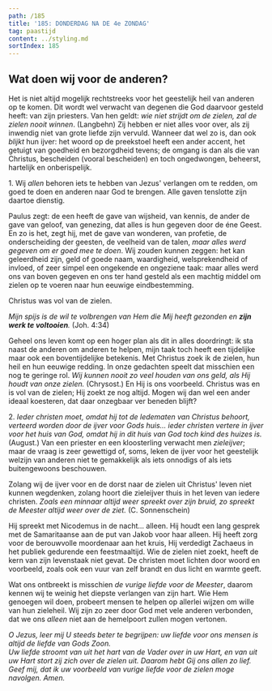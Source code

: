```yaml
---
path: /185
title: '185: DONDERDAG NA DE 4e ZONDAG'
tag: paastijd
content: ../styling.md
sortIndex: 185
---
```


## Wat doen wij voor de anderen?

Het is niet altijd mogelijk rechtstreeks voor het geestelijk heil van anderen op te komen. Dit wordt wel verwacht van degenen die God daarvoor gesteld heeft: van zijn priesters. Van hen geldt: _wie niet strijdt om de zielen, zal de zielen nooit winnen_. (Langbehn) Zij hebben er niet alles voor over, als zij inwendig niet van grote liefde zijn vervuld. Wanneer dat wel zo is, dan ook _blijkt_ hun ijver: het woord op de preekstoel heeft een ander accent, het getuigt van goedheid en bezorgdheid tevens; de omgang is dan als die van Christus, bescheiden (vooral bescheiden) en toch ongedwongen, beheerst, hartelijk en onberispelijk.

1\. Wij _allen_ behoren iets te hebben van Jezus' verlangen om te redden, om goed te doen en anderen naar God te brengen. Alle gaven tenslotte zijn daartoe dienstig.

Paulus zegt: de een heeft de gave van wijsheid, van kennis, de ander de gave van geloof, van genezing, dat alles is hun gegeven door de éne Geest. En zo is het, zegt hij, met de gave van wonderen, van profetie, de onderscheiding der geesten, de veelheid van de talen, _maar alles werd gegeven om er goed mee te doen_. Wij zouden kunnen zeggen: het kan geleerdheid zijn, geld of goede naam, waardigheid, welsprekendheid of invloed, of zeer simpel een ongekende en ongeziene taak: maar alles werd ons van boven gegeven en ons ter hand gesteld als een machtig middel om zielen op te voeren naar hun eeuwige eindbestemming.

Christus was vol van de zielen.

_Mijn spijs is de wil te volbrengen van Hem die Mij heeft gezonden en __zijn werk te voltooien__._ (Joh. 4:34)

Geheel ons leven komt op een hoger plan als dit
in alles doordringt: ik sta naast de anderen om anderen te helpen, mijn taak toch heeft een tijdelijke maar ook een boventijdelijke betekenis. Met Christus zoek ik de zielen, hun heil en hun eeuwige redding. In onze gedachten speelt dat misschien een nog te geringe rol. _Wij kunnen nooit zo veel houden van ons geld, als Hij houdt van onze zielen._ (Chrysost.) En Hij is ons voorbeeld. Christus was en is vol van de zielen; Hij zoekt ze nog altijd. Mogen wij dan wel een ander ideaal koesteren, dat daar onzegbaar ver beneden blijft?

2\. _Ieder christen moet, omdat hij tot de ledematen van Christus behoort, verteerd worden door de ijver voor Gods huis... ieder christen vertere in ijver voor het huis van God, omdat hij in dit huis van God toch kind des huizes is._ (August.) Van een priester en een kloosterling verwacht men _zieleijver_; maar de vraag is zeer gewettigd of, soms, leken de ijver voor het geestelijk welzijn van anderen niet te gemakkelijk als iets onnodigs of als iets buitengewoons beschouwen.

Zolang wij de ijver voor en de dorst naar de zielen uit Christus' leven niet kunnen wegdenken, zolang hoort die zieleijver thuis in het leven van iedere christen. _Zoals een minnaar altijd weer spreekt over zijn bruid, zo spreekt de Meester altijd weer over de ziet._ (C. Sonnenschein)

Hij spreekt met Nicodemus in de nacht... alleen. Hij houdt een lang gesprek met de Samaritaanse aan de put van Jakob voor haar alleen. Hij heeft zorg voor de berouwvolle moordenaar aan het kruis, Hij verdedigt Zachaeus in het publiek gedurende een feestmaaltijd. Wie de zielen niet zoekt, heeft de kern van zijn levenstaak niet gevat. De christen moet lichten door woord en voorbeeld, zoals ook een vuur van zelf brandt en dus licht en warmte geeft.

Wat ons ontbreekt is misschien _de vurige liefde voor de Meester_, daarom kennen wij te weinig het diepste verlangen van zijn hart. Wie Hem genoegen wil doen, probeert mensen te helpen op allerlei wijzen om wille van hun zieleheil. Wij zijn zo zeer door God met vele anderen verbonden, dat we ons _alleen_ niet aan de hemelpoort zullen mogen vertonen.

_O Jezus, leer mij U steeds beter te begrijpen: uw liefde voor ons mensen is altijd de liefde van Gods Zoon._  
_Uw liefde stroomt van uit het hart van de Vader over in uw Hart, en van uit uw Hart stort zij zich over de zielen uit. Daarom hebt Gij ons allen zo lief. Geef mij, dat ik uw voorbeeld van vurige liefde voor de zielen moge navolgen. Amen._
